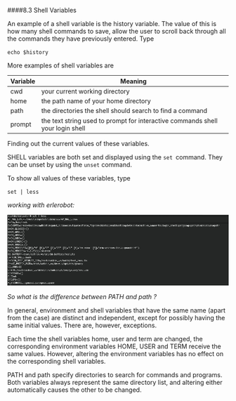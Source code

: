 
####8.3 Shell Variables

An example of a shell variable is the history variable. The value of this is how many shell commands to save, allow the user to scroll back through all the commands they have previously entered. Type

```
echo $history
```

More examples of shell variables are

| **Variable** | **Meaning** |
|---------------|---------------|
|cwd |your current working directory|
|home |the path name of your home directory|
|path |the directories the shell should search to find a command|
|prompt| the text string used to prompt for interactive commands shell your login shell|

Finding out the current values of these variables.

SHELL variables are both set and displayed using the `set `command. They can be unset by using the `unset` command.

To show all values of these variables, type

```
set | less
```
*working with erlerobot:*

![shel_variables](img8/22_Fotor.jpg)

*So what is the difference between PATH and path ?*

In general, environment and shell variables that have the same name (apart from the case) are distinct and independent, except for possibly having the same initial values. There are, however, exceptions.

Each time the shell variables home, user and term are changed, the corresponding environment variables HOME, USER and TERM receive the same values. However, altering the environment variables has no effect on the corresponding shell variables.

PATH and path specify directories to search for commands and programs. Both variables always represent the same directory list, and altering either automatically causes the other to be changed.
